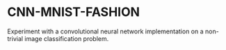 # CNN-MNIST-FASHION

Experiment with a convolutional neural network implementation on a non-trivial image classification problem.
